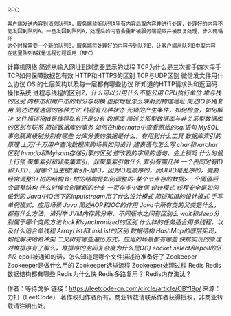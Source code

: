 RPC

```
客户端发送内容到消息队列A，服务端监听队列A里有内容后取内容并进行处理，处理好的内容不能发回到队列A。一旦发回到队列A，处理后的内容会重新被服务端提取并被反复处理，步入死循环
这个时候需要一个新的队列B，服务端将处理好的内容传到队列B，让客户端从队列B中取内容
在这里队列B就是远程过程调用（RPC）
```

计算机网络
简述从输入网址到浏览器显示的过程
TCP为什么是三次握手四次挥手
TCP如何保障数据包有效
HTTP和HTTPS的区别
TCP与UDP区别
微信发文件用什么协议
OSI的七层架构以及每一层都有哪些协议
所知道的HTTP请求头和返回码
操作系统
进程与线程的区别*2，什么可以公用什么不能公用
CPU执行单位
堆与栈的区别
内核态和用户态的划分与切换
虚拟地址怎么映射到物理地址
简述IO多路复用
简述进程通信的各种方法
线程有几种状态
死锁的产生条件，如何检查，如何解决
文件描述符fd是线程私有还是公有
数据库
简述关系型数据库与非关系型数据库的区别与联系
简述数据库的事务
如何在hibernate中查看原始的sql语句
MySQL事务隔离级别分别有哪些
分库分表的依据是什么，有用到什么工具
数据库索引的原理
上万/十万用户查询数据库的场景如何设计
建表语句怎么写
char和varchar区别
Innodb和Myisam存储引擎的区别
修改表的字段的语句，会上锁吗
什么时候上行锁
聚集索引和非聚集索引，非聚集索引做什么
索引有哪几种
一个表同时有ID和UUID，用哪个当主键(索引)-用ID，因为ID是顺序的，而UUID是乱序的，需要经常调整B+树的结构
B+树的结构是如何调整的-某个节点存的数据>一个阈值后会调整结构
什么时候会创建新的分支
一页存多少数据
设计模式
线程安全是如何做到的
Java中IO包下的inputstream用了什么设计模式
简述知道的设计模式
手写单例模式，应用场景
Java
简述AOP和IOC的作用
Java中所有类的父类是什么，都有什么方法，请列举
JVM内存的分布，不同版本之间有区别么
wait和sleep分别属于哪个类的方法
lock和synchronized的区别
什么样的任务适合用多线程，以及什么适合单线程
ArrayList和LinkList的区别
数据结构
HashMap的底层实现，如何解决哈希冲突
二叉树有哪些遍历方式，应用的场景都有哪些
快排实现的原理
对堆排序有了解么，堆排序的空间复杂度为什么是O(1)
socket
select和epoll的区别*2
epoll被通知的话，怎么知道是哪个文件描述符准备好了
Zookeeper
Zookeeper是做什么用的
Zookeeper选举流程
Zookeeper处理过程
Redis
Redis数据结构都有哪些
Redis为什么快
Redis多路复用？
Redis内存淘汰？

作者：等待戈多
链接：https://leetcode-cn.com/circle/article/OBYl9p/
来源：力扣（LeetCode）
著作权归作者所有。商业转载请联系作者获得授权，非商业转载请注明出处。